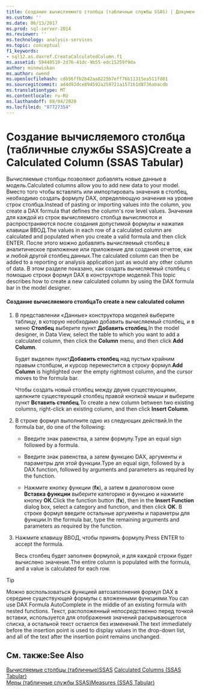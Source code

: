 ```yaml
---
title: Создание вычисляемого столбца (табличные службы SSAS) | Документация Майкрософт
ms.custom: ''
ms.date: 06/13/2017
ms.prod: sql-server-2014
ms.reviewer: ''
ms.technology: analysis-services
ms.topic: conceptual
f1_keywords:
- sql12.as.daxref.CreataCalculatedColumn.f1
ms.assetid: 59440510-2d76-41dc-9b55-edc15259f9da
author: minewiskan
ms.author: owend
ms.openlocfilehash: cdb56ffb2b42aa8225b7eff76b11315ea511fd81
ms.sourcegitcommit: ad4d92dce894592a259721a1571b1d8736abacdb
ms.translationtype: MT
ms.contentlocale: ru-RU
ms.lasthandoff: 08/04/2020
ms.locfileid: "87727354"
---
```

# <a name="create-a-calculated-column-ssas-tabular"></a><span data-ttu-id="56773-102">Создание вычисляемого столбца (табличные службы SSAS)</span><span class="sxs-lookup"><span data-stu-id="56773-102">Create a Calculated Column (SSAS Tabular)</span></span>
  <span data-ttu-id="56773-103">Вычисляемые столбцы позволяют добавлять новые данные в модель.</span><span class="sxs-lookup"><span data-stu-id="56773-103">Calculated columns allow you to add new data to your model.</span></span> <span data-ttu-id="56773-104">Вместо того чтобы вставлять или импортировать значения в столбец, необходимо создать формулу DAX, определяющую значения на уровне строк столбца.</span><span class="sxs-lookup"><span data-stu-id="56773-104">Instead of pasting or importing values into the column, you create a DAX formula that defines the column's row level values.</span></span> <span data-ttu-id="56773-105">Значения для каждой из строк вычисляемого столбца вычисляются и распространяются после создания допустимой формулы и нажатия клавиши ВВОД.</span><span class="sxs-lookup"><span data-stu-id="56773-105">The values in each row of a calculated column are calculated and populated when you create a valid formula and then click ENTER.</span></span> <span data-ttu-id="56773-106">После этого можно добавлять вычисляемый столбец в аналитическое приложение или приложение для создания отчетов, как и любой другой столбец данных.</span><span class="sxs-lookup"><span data-stu-id="56773-106">The calculated column can then be added to a reporting or analysis application just as would any other column of data.</span></span> <span data-ttu-id="56773-107">В этом разделе показано, как создать вычисляемый столбец с помощью строки формул DAX в конструкторе моделей.</span><span class="sxs-lookup"><span data-stu-id="56773-107">This topic describes how to create a new calculated column by using the DAX formula bar in the model designer.</span></span>  
  
#### <a name="to-create-a-new-calculated-column"></a><span data-ttu-id="56773-108">Создание вычисляемого столбца</span><span class="sxs-lookup"><span data-stu-id="56773-108">To create a new calculated column</span></span>  
  
1.  <span data-ttu-id="56773-109">В представлении «Данные» конструктора моделей выберите таблицу, в которую необходимо добавить вычисляемый столбец, и в меню **Столбец** выберите пункт **Добавить столбец**.</span><span class="sxs-lookup"><span data-stu-id="56773-109">In the model designer, in Data View, select the table to which you want to add a calculated column, then click the **Column** menu, and then click **Add Column**.</span></span>  
  
     <span data-ttu-id="56773-110">Будет выделен пункт**Добавить столбец** над пустым крайним правым столбцом, и курсор переместится в строку формул.</span><span class="sxs-lookup"><span data-stu-id="56773-110">**Add Column** is highlighted over the empty rightmost column, and the cursor moves to the formula bar.</span></span>  
  
     <span data-ttu-id="56773-111">Чтобы создать новый столбец между двумя существующими, щелкните существующий столбец правой кнопкой мыши и выберите пункт **Вставить столбец**.</span><span class="sxs-lookup"><span data-stu-id="56773-111">To create a new column between two existing columns, right-click an existing column, and then click **Insert Column**.</span></span>  
  
2.  <span data-ttu-id="56773-112">В строке формул выполните одно из следующих действий.</span><span class="sxs-lookup"><span data-stu-id="56773-112">In the formula bar, do one of the following:</span></span>  
  
    -   <span data-ttu-id="56773-113">Введите знак равенства, а затем формулу.</span><span class="sxs-lookup"><span data-stu-id="56773-113">Type an equal sign followed by a formula.</span></span>  
  
    -   <span data-ttu-id="56773-114">Введите знак равенства, а затем функцию DAX, аргументы и параметры для этой функции.</span><span class="sxs-lookup"><span data-stu-id="56773-114">Type an equal sign, followed by a DAX function, followed by arguments and parameters as required by the function.</span></span>  
  
    -   <span data-ttu-id="56773-115">Нажмите кнопку функции (**fx**), а затем в диалоговом окне **Вставка функции** выберите категорию и функцию и нажмите кнопку **ОК**.</span><span class="sxs-lookup"><span data-stu-id="56773-115">Click the function button (**fx**), then in the **Insert Function** dialog box, select a category and function, and then click **OK**.</span></span> <span data-ttu-id="56773-116">В строке формул введите остальные аргументы и параметры для функции.</span><span class="sxs-lookup"><span data-stu-id="56773-116">In the formula bar, type the remaining arguments and parameters as required by the function.</span></span>  
  
3.  <span data-ttu-id="56773-117">Нажмите клавишу ВВОД, чтобы принять формулу.</span><span class="sxs-lookup"><span data-stu-id="56773-117">Press ENTER to accept the formula.</span></span>  
  
     <span data-ttu-id="56773-118">Весь столбец будет заполнен формулой, и для каждой строки будет вычислено значение.</span><span class="sxs-lookup"><span data-stu-id="56773-118">The entire column is populated with the formula, and a value is calculated for each row.</span></span>  
  
> [!TIP]  
>  <span data-ttu-id="56773-119">Можно воспользоваться функцией автозаполнения формул DAX в середине существующей формулы с вложенными функциями.</span><span class="sxs-lookup"><span data-stu-id="56773-119">You can use DAX Formula AutoComplete in the middle of an existing formula with nested functions.</span></span> <span data-ttu-id="56773-120">Текст, расположенный непосредственно перед точкой вставки, используется для отображения значений раскрывающегося списка, а остальной текст остается без изменений.</span><span class="sxs-lookup"><span data-stu-id="56773-120">The text immediately before the insertion point is used to display values in the drop-down list, and all of the text after the insertion point remains unchanged.</span></span>  
  
## <a name="see-also"></a><span data-ttu-id="56773-121">См. также:</span><span class="sxs-lookup"><span data-stu-id="56773-121">See Also</span></span>  
 <span data-ttu-id="56773-122">[Вычисляемые столбцы &#40;табличные&#41;SSAS](ssas-calculated-columns.md) </span><span class="sxs-lookup"><span data-stu-id="56773-122">[Calculated Columns &#40;SSAS Tabular&#41;](ssas-calculated-columns.md) </span></span>  
 [<span data-ttu-id="56773-123">Меры (табличные службы SSAS)</span><span class="sxs-lookup"><span data-stu-id="56773-123">Measures &#40;SSAS Tabular&#41;</span></span>](measures-ssas-tabular.md)  
  
  
